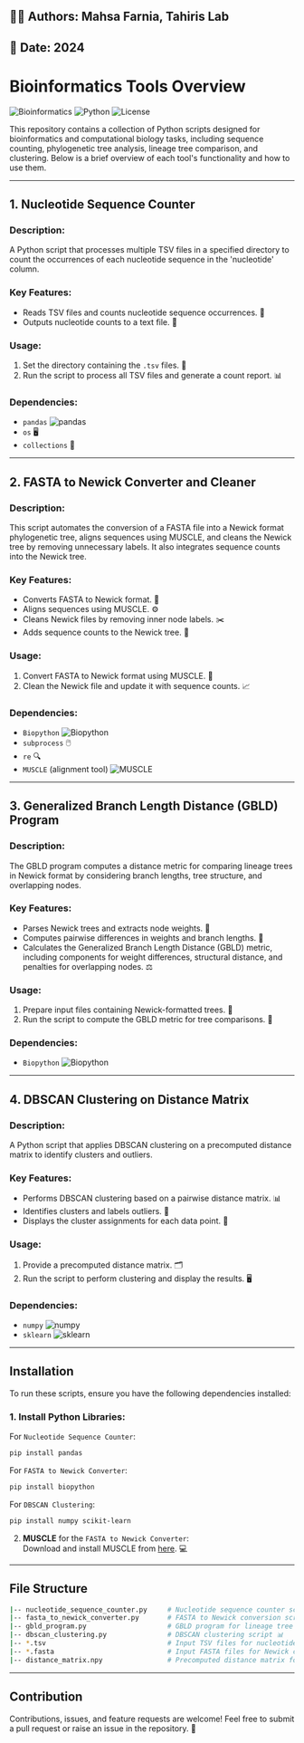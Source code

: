## 👨‍💻 Authors: Mahsa Farnia, Tahiris Lab  
## 📅 Date: 2024

# Bioinformatics Tools Overview

![Bioinformatics](https://img.shields.io/badge/Field-Bioinformatics-green) ![Python](https://img.shields.io/badge/Python-3.8%2B-blue) ![License](https://img.shields.io/badge/License-MIT-brightgreen)

This repository contains a collection of Python scripts designed for bioinformatics and computational biology tasks, including sequence counting, phylogenetic tree analysis, lineage tree comparison, and clustering. Below is a brief overview of each tool's functionality and how to use them.

---

## 1. Nucleotide Sequence Counter

### Description:
A Python script that processes multiple TSV files in a specified directory to count the occurrences of each nucleotide sequence in the 'nucleotide' column.

### Key Features:
- Reads TSV files and counts nucleotide sequence occurrences. 🧬
- Outputs nucleotide counts to a text file. 📑

### Usage:
1. Set the directory containing the `.tsv` files. 📁
2. Run the script to process all TSV files and generate a count report. 📊

### Dependencies:
- `pandas` ![pandas](https://img.shields.io/badge/pandas-1.3.0-orange)  
- `os` 🖥️  
- `collections` 🔢

---

## 2. FASTA to Newick Converter and Cleaner

### Description:
This script automates the conversion of a FASTA file into a Newick format phylogenetic tree, aligns sequences using MUSCLE, and cleans the Newick tree by removing unnecessary labels. It also integrates sequence counts into the Newick tree.

### Key Features:
- Converts FASTA to Newick format. 🔄
- Aligns sequences using MUSCLE. ⚙️
- Cleans Newick files by removing inner node labels. ✂️
- Adds sequence counts to the Newick tree. 🧮

### Usage:
1. Convert FASTA to Newick format using MUSCLE. 🔬
2. Clean the Newick file and update it with sequence counts. 📈

### Dependencies:
- `Biopython` ![Biopython](https://img.shields.io/badge/Biopython-1.79-blue)  
- `subprocess` 🖱️  
- `re` 🔍  
- `MUSCLE` (alignment tool) ![MUSCLE](https://img.shields.io/badge/MUSCLE-Alignment-orange)  

---

## 3. Generalized Branch Length Distance (GBLD) Program

### Description:
The GBLD program computes a distance metric for comparing lineage trees in Newick format by considering branch lengths, tree structure, and overlapping nodes.

### Key Features:
- Parses Newick trees and extracts node weights. 🧬
- Computes pairwise differences in weights and branch lengths. 🔢
- Calculates the Generalized Branch Length Distance (GBLD) metric, including components for weight differences, structural distance, and penalties for overlapping nodes. ⚖️

### Usage:
1. Prepare input files containing Newick-formatted trees. 📂
2. Run the script to compute the GBLD metric for tree comparisons. 📏

### Dependencies:
- `Biopython` ![Biopython](https://img.shields.io/badge/Biopython-1.79-blue)

---

## 4. DBSCAN Clustering on Distance Matrix

### Description:
A Python script that applies DBSCAN clustering on a precomputed distance matrix to identify clusters and outliers.

### Key Features:
- Performs DBSCAN clustering based on a pairwise distance matrix. 📊
- Identifies clusters and labels outliers. 🚨
- Displays the cluster assignments for each data point. 📌

### Usage:
1. Provide a precomputed distance matrix. 🗂️
2. Run the script to perform clustering and display the results. 🖥️

### Dependencies:
- `numpy` ![numpy](https://img.shields.io/badge/numpy-1.21.2-blue)  
- `sklearn` ![sklearn](https://img.shields.io/badge/scikit-learn-0.24.2-yellow)  

---

## Installation

To run these scripts, ensure you have the following dependencies installed:

### 1. **Install Python Libraries**:  
For `Nucleotide Sequence Counter`:  
```bash
pip install pandas
```
For `FASTA to Newick Converter`:  
```bash
pip install biopython
```

For `DBSCAN Clustering`:  
```bash
pip install numpy scikit-learn
```

2. **MUSCLE** for the `FASTA to Newick Converter`:  
Download and install MUSCLE from [here](https://www.drive5.com/muscle/). 💻

---

## File Structure

```bash
|-- nucleotide_sequence_counter.py     # Nucleotide sequence counter script 🧬
|-- fasta_to_newick_converter.py       # FASTA to Newick conversion script 🔄
|-- gbld_program.py                    # GBLD program for lineage tree comparison ⚖️
|-- dbscan_clustering.py               # DBSCAN clustering script 📊
|-- *.tsv                              # Input TSV files for nucleotide counter 📑
|-- *.fasta                            # Input FASTA files for Newick converter 🔬
|-- distance_matrix.npy                # Precomputed distance matrix for DBSCAN 🗂️
```

---

## Contribution

Contributions, issues, and feature requests are welcome! Feel free to submit a pull request or raise an issue in the repository. 🤝
